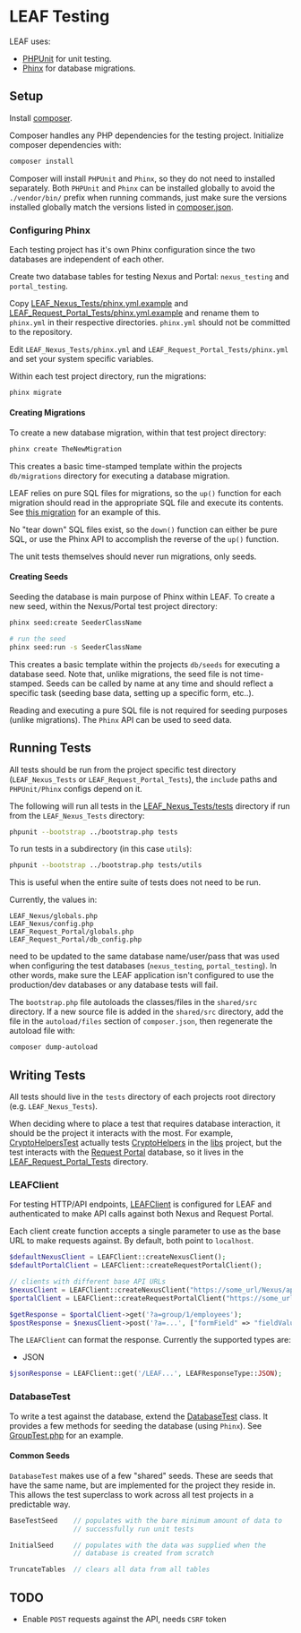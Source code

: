 # LEAF Testing

LEAF uses:

* [PHPUnit](https://phpunit.de/) for unit testing.
* [Phinx](https://phinx.org/) for database migrations.

## Setup

Install [composer](https://getcomposer.org/).

Composer handles any PHP dependencies for the testing project. Initialize composer dependencies with:

```bash
composer install
```

Composer will install `PHPUnit` and `Phinx`, so they do not need to installed separately. Both `PHPUnit` and `Phinx` can be installed globally to avoid the `./vendor/bin/` prefix when running commands, just make sure the versions installed globally match the versions listed in [composer.json](composer.json). 

### Configuring Phinx

Each testing project has it's own Phinx configuration since the two databases are independent of each other.

Create two database tables for testing Nexus and Portal: `nexus_testing` and `portal_testing`.

Copy [LEAF_Nexus_Tests/phinx.yml.example](LEAF_Nexus_Tests/phinx.yml.example) and [LEAF_Request_Portal_Tests/phinx.yml.example](LEAF_Request_Portal_Tests/phinx.yml.example) and rename them to `phinx.yml` in their respective directories. `phinx.yml` should not be committed to the repository. 

Edit `LEAF_Nexus_Tests/phinx.yml` and `LEAF_Request_Portal_Tests/phinx.yml` and set your system specific variables.

Within each test project directory, run the migrations:

```bash
phinx migrate 
```

#### Creating Migrations

To create a new database migration, within that test project directory:

```bash
phinx create TheNewMigration
```

This creates a basic time-stamped template within the projects `db/migrations` directory for executing a database migration. 

LEAF relies on pure SQL files for migrations, so the `up()` function for each migration should read in the appropriate SQL file and execute its contents. See [this migration](LEAF_Request_Portal_Tests/db/migrations/20180301164659_init_portal.php) for an example of this.

No "tear down" SQL files exist, so the `down()` function can either be pure SQL, or use the Phinx API to accomplish the reverse of the `up()` function.

The unit tests themselves should never run migrations, only seeds.

#### Creating Seeds

Seeding the database is main purpose of Phinx within LEAF. To create a new seed, within the Nexus/Portal test project directory:

```bash
phinx seed:create SeederClassName

# run the seed
phinx seed:run -s SeederClassName
```

This creates a basic template within the projects `db/seeds` for executing a database seed. Note that, unlike migrations, the seed file is not time-stamped. Seeds can be called by name at any time and should reflect a specific task (seeding base data, setting up a specific form, etc..).

Reading and executing a pure SQL file is not required for seeding purposes (unlike migrations). The `Phinx` API can be used to seed data.

## Running Tests

All tests should be run from the project specific test directory (`LEAF_Nexus_Tests` or `LEAF_Request_Portal_Tests`), the `include` paths and `PHPUnit/Phinx` configs depend on it.

The following will run all tests in the [LEAF_Nexus_Tests/tests](LEAF_Nexus_Tests) directory if run from the `LEAF_Nexus_Tests` directory:

```bash
phpunit --bootstrap ../bootstrap.php tests
```

To run tests in a subdirectory (in this case `utils`):

```bash
phpunit --bootstrap ../bootstrap.php tests/utils 
```

This is useful when the entire suite of tests does not need to be run.

Currently, the values in:

```
LEAF_Nexus/globals.php
LEAF_Nexus/config.php
LEAF_Request_Portal/globals.php
LEAF_Request_Portal/db_config.php
```

need to be updated to the same database name/user/pass that was used when configuring the test databases (`nexus_testing`, `portal_testing`). In other words, make sure the LEAF application isn't configured to use the production/dev databases or any database tests will fail. 

The `bootstrap.php` file autoloads the classes/files in the `shared/src` directory. If
a new source file is added in the `shared/src` directory, add the file in the
`autoload/files` section of `composer.json`, then regenerate the autoload file
with:

```bash
composer dump-autoload
```

## Writing Tests

All tests should live in the `tests` directory of each projects root directory (e.g. `LEAF_Nexus_Tests`).

When deciding where to place a test that requires database interaction, it should be the project it interacts with the most. For example, [CryptoHelpersTest](LEAF_Request_Portal_Tests/tests/helpers/CryptoHelpersTest.php) actually tests [CryptoHelpers](../libs/php-commons/CryptoHelpers.php) in the [libs](../libs/php-commons) project, but the test interacts with the [Request Portal](../LEAF_Request_Portal) database, so it lives in the [LEAF_Request_Portal_Tests](LEAF_Request_Portal_Tests) directory.

### LEAFClient

For testing HTTP/API endpoints, [LEAFClient](shared/src/LEAFClient.php) is configured for LEAF and
authenticated to make API calls against both Nexus and Request Portal.

Each client create function accepts a single parameter to use as the base URL to make requests against. By default, both point to `localhost`.

```php
$defaultNexusClient = LEAFClient::createNexusClient();
$defaultPortalClient = LEAFClient::createRequestPortalClient();

// clients with different base API URLs
$nexusClient = LEAFClient::createNexusClient("https://some_url/Nexus/api/");
$portalClient = LEAFClient::createRequestPortalClient("https://some_url/Portal/api/");

$getResponse = $portalClient->get('?a=group/1/employees');
$postResponse = $nexusClient->post('?a=...', ["formField" => "fieldValue"]);
```

The `LEAFClient` can format the response. Currently the supported types are:

* JSON

```php
$jsonResponse = LEAFClient::get('/LEAF...', LEAFResponseType::JSON);
```

### DatabaseTest

To write a test against the database, extend the [DatabaseTest](shared/src/DatabaseTest.php) class. It provides a few methods for seeding the database (using `Phinx`). See [GroupTest.php](LEAF_Nexus_Tests/tests/api/GroupTest.php) for an example.

#### Common Seeds

`DatabaseTest` makes use of a few "shared" seeds. These are seeds that have the same name, but are implemented for the project they reside in. This allows the test superclass to work across all test projects in a predictable way.

```php
BaseTestSeed    // populates with the bare minimum amount of data to 
                // successfully run unit tests

InitialSeed     // populates with the data was supplied when the 
                // database is created from scratch

TruncateTables  // clears all data from all tables
```

## TODO

* Enable `POST` requests against the API, needs `CSRF` token